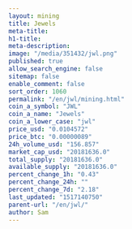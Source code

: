 ```yaml
---
layout: mining
title: Jewels
meta-title: 
h1-title: 
meta-description: 
image: "/media/351432/jwl.png"
published: true
allow_search_engine: false
sitemap: false
enable_comment: false
sort_order: 1060
permalink: "/en/jwl/mining.html"
coin_a_symbol: "JWL"
coin_a_name: "Jewels"
coin_a_lower_case: "jwl"
price_usd: "0.0104572"
price_btc: "0.00000089"
24h_volume_usd: "156.857"
market_cap_usd: "20181636.0"
total_supply: "20181636.0"
available_supply: "20181636.0"
percent_change_1h: "0.43"
percent_change_24h: ""
percent_change_7d: "2.18"
last_updated: "1517140750"
parent-url: "/en/jwl/"
author: Sam
---
```


